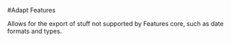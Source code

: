 #Adapt Features

Allows for the export of stuff not supported by Features core, such as date formats and types.